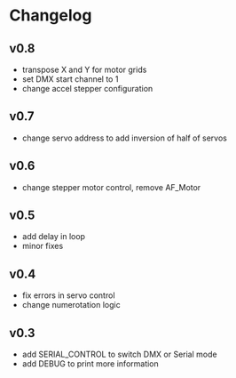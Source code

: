 
# Changelog

## v0.8
- transpose X and Y for motor grids
- set DMX start channel to 1
- change accel stepper configuration

## v0.7

- change servo address to add inversion of half of servos

## v0.6

- change stepper motor control, remove AF_Motor

## v0.5

- add delay in loop
- minor fixes

## v0.4

- fix errors in servo control
- change numerotation logic

## v0.3

- add SERIAL_CONTROL to switch DMX or Serial mode
- add DEBUG to print more information
